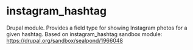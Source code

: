 instagram_hashtag
=================

Drupal module. Provides a field type for showing Instagram photos for a given hashtag. Based on instagram_hashtag sandbox module: https://drupal.org/sandbox/sealpond/1966048
